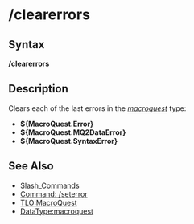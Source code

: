 # /clearerrors

## Syntax

**/clearerrors**

## Description

Clears each of the last errors in the [_macroquest_](../../data-types-and-top-level-objects/data-types/datatype-macroquest.md) type:

* **${MacroQuest.Error}**
* **${MacroQuest.MQ2DataError}**
* **${MacroQuest.SyntaxError}**

## See Also

* [Slash\_Commands](../slash-commands/)
* [Command: /seterror](seterror.md)
* [TLO:MacroQuest](../../data-types-and-top-level-objects/top-level-objects/tlo-macroquest.md)
* [DataType:macroquest](../../data-types-and-top-level-objects/data-types/datatype-macroquest.md)

